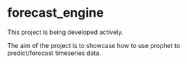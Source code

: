 # forecast_engine

This project is being developed actively.

The aim of the project is to showcase how to use prophet to predict/forecast timeseries data.